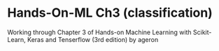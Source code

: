 # Hands-On-ML Ch3 (classification)
Working through Chapter 3 of Hands-on Machine Learning with Scikit-Learn, Keras and Tenserflow (3rd edition) by ageron
